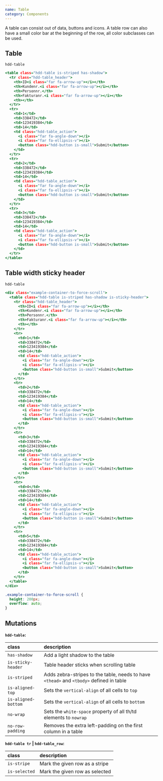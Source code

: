 ```yaml
---
name: Table
category: Components
---
```


A table can consist out of data, buttons and icons. A table row can also have a small color bar at the beginning of the row, all color subclasses can be used.

## Table
`hdd-table`

```table.html
<table class="hdd-table is-striped has-shadow">
  <tr class="hdd-table_header">
    <th>ID<i class="far fa-arrow-up"></i></th>
    <th>Kundenr.<i class="far fa-arrow-up"></i></th>
    <th>Personnr.</th>
    <th>Fakturanr.<i class="far fa-arrow-up"></i></th>
    <th></th>
  </tr>
  <tr>
    <td>1</td>
    <td>338472</td>
    <td>123419384</td>
    <td>14</td>
    <td class="hdd-table_action">
      <i class="far fa-angle-down"></i>
      <i class="far fa-ellipsis-v"></i>
      <button class="hdd-button is-small">Submit</button>
    </td>
  </tr>
  <tr>
    <td>2</td>
    <td>338472</td>
    <td>123419384</td>
    <td>14</td>
    <td class="hdd-table_action">
      <i class="far fa-angle-down"></i>
      <i class="far fa-ellipsis-v"></i>
      <button class="hdd-button is-small">Submit</button>
    </td>
  </tr>
  <tr>
    <td>3</td>
    <td>338472</td>
    <td>123419384</td>
    <td>14</td>
    <td class="hdd-table_action">
      <i class="far fa-angle-down"></i>
      <i class="far fa-ellipsis-v"></i>
      <button class="hdd-button is-small">Submit</button>
    </td>
  </tr>
</table>
```

## Table width sticky header
`hdd-table`

```table-sticky-header.html
<div class="example-container-to-force-scroll">
  <table class="hdd-table is-striped has-shadow is-sticky-header">
    <tr class="hdd-table_header">
      <th>ID<i class="far fa-arrow-up"></i></th>
      <th>Kundenr.<i class="far fa-arrow-up"></i></th>
      <th>Personnr.</th>
      <th>Fakturanr.<i class="far fa-arrow-up"></i></th>
      <th></th>
    </tr>
    <tr>
      <td>1</td>
      <td>338472</td>
      <td>123419384</td>
      <td>14</td>
      <td class="hdd-table_action">
        <i class="far fa-angle-down"></i>
        <i class="far fa-ellipsis-v"></i>
        <button class="hdd-button is-small">Submit</button>
      </td>
    </tr>
    <tr>
      <td>2</td>
      <td>338472</td>
      <td>123419384</td>
      <td>14</td>
      <td class="hdd-table_action">
        <i class="far fa-angle-down"></i>
        <i class="far fa-ellipsis-v"></i>
        <button class="hdd-button is-small">Submit</button>
      </td>
    </tr>
    <tr>
      <td>3</td>
      <td>338472</td>
      <td>123419384</td>
      <td>14</td>
      <td class="hdd-table_action">
        <i class="far fa-angle-down"></i>
        <i class="far fa-ellipsis-v"></i>
        <button class="hdd-button is-small">Submit</button>
      </td>
    </tr>
    <tr>
      <td>4</td>
      <td>338472</td>
      <td>123419384</td>
      <td>14</td>
      <td class="hdd-table_action">
        <i class="far fa-angle-down"></i>
        <i class="far fa-ellipsis-v"></i>
        <button class="hdd-button is-small">Submit</button>
      </td>
    </tr>
    <tr>
      <td>5</td>
      <td>338472</td>
      <td>123419384</td>
      <td>14</td>
      <td class="hdd-table_action">
        <i class="far fa-angle-down"></i>
        <i class="far fa-ellipsis-v"></i>
        <button class="hdd-button is-small">Submit</button>
      </td>
    </tr>
  </table>
</div>
```

```table-sticky-header.css 
.example-container-to-force-scroll {
  height: 200px; 
  overflow: auto;
}
```


## Mutations
**`hdd-table`:**

| class | description|
| :--- | :--- |
| `has-shadow` | Add a light shadow to the table |
| `is-sticky-header` | Table header sticks when scrolling table |
| `is-striped` | Adds zebra-stripes to the table, needs to have `<thead>` and `<tbody>` defined in table |
| `is-aligned-top` | Sets the `vertical-align` of all cells to `top` |
| `is-aligned-bottom` | Sets the `vertical-align` of all cells to `bottom` |
| `no-wrap` | Sets the `white-space` property of all th/td elements to `nowrap` |
| `no-row-padding` | Removes the extra left-padding on the first column in a table |

**`hdd-table tr` | `hdd-table_row`:**

| class | description|
| :--- | :--- |
| `is-stripe` | Mark the given row as a stripe |
| `is-selected` | Mark the given row as selected |

